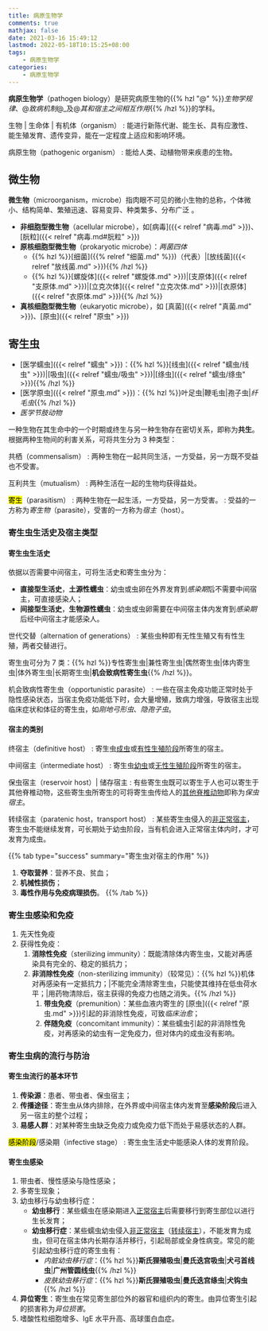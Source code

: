 ```yaml
---
title: 病原生物学
comments: true
mathjax: false
date: 2021-03-16 15:49:12
lastmod: 2022-05-18T10:15:25+08:00
tags:
    - 病原生物学
categories:
    - 病原生物学
---
```


**病原生物学**（pathogen biology）是研究病原生物的{{% hzl "@" %}}*生物学规律*、@*致病机制*@_及@*其和宿主之间相互作用*{{% /hzl %}}的学科。

生物 | 生命体 | 有机体（organism）
: 能进行新陈代谢、能生长、具有应激性、能生殖发育、遗传变异，能在一定程度上适应和影响环境。

病原生物（pathogenic organism）
: 能给人类、动植物带来疾患的生物。

<!--more-->

## 微生物

**微生物**（microorganism，microbe）指肉眼不可见的微小生物的总称，个体微小、结构简单、繁殖迅速、容易变异、种类繁多、分布广泛 。

- **非细胞型微生物**（acellular microbe），如[病毒]({{< relref "病毒.md" >}})、[朊粒]({{< relref "病毒.md#朊粒" >}})
- **原核细胞型微生物**（prokaryotic microbe）：*两菌四体*
    - {{% hzl %}}[细菌]({{% relref "细菌.md" %}})（代表）|[放线菌]({{< relref "放线菌.md" >}}){{% /hzl %}}
    - {{% hzl %}}[螺旋体]({{< relref "螺旋体.md" >}})|[支原体]({{< relref "支原体.md" >}})|[立克次体]({{< relref "立克次体.md" >}})|[衣原体]({{< relref "衣原体.md" >}}){{% /hzl %}}
- **真核细胞型微生物**（eukaryotic microbe），如 [真菌]({{< relref "真菌.md" >}})、[原虫]({{< relref "原虫" >}})

## 寄生虫

- [医学蠕虫]({{< relref "蠕虫" >}})：{{% hzl %}}[线虫]({{< relref "蠕虫/线虫" >}})|[吸虫]({{< relref "蠕虫/吸虫" >}})|[绦虫]({{< relref "蠕虫/绦虫" >}}){{% /hzl %}}
- [医学原虫]({{< relref "原虫.md" >}})：{{% hzl %}}叶足虫|鞭毛虫|孢子虫|*纤毛虫*{{% /hzl %}}
- *医学节肢动物*

一种生物在其生命中的一个时期或终生与另一种生物存在密切关系，即称为**共生**。根据两种生物间的利害关系，可将共生分为 3 种类型：

共栖（commensalism）
: 两种生物在一起共同生活，一方受益，另一方既不受益也不受害。

互利共生（mutualism）
: 两种生活在一起的生物均获得益处。

<mark>寄生</mark>（parasitism）
: 两种生物在一起生活，一方受益，另一方受害。
: 受益的一方称为*寄生物*（parasite），受害的一方称为*宿主*（host）。

### 寄生虫生活史及宿主类型

#### 寄生虫生活史

依据以否需要中间宿主，可将生活史和寄生虫分为：
- **直接型生活史**，**土源性蠕虫**：幼虫或虫卵在外界发育到*感染期*后不需要中间宿主，可直接感染人；
- **间接型生活史**，**生物源性蠕虫**：幼虫或虫卵需要在中间宿主体内发育到*感染期*后经中间宿主才能感染人。

世代交替（alternation of generations）
: 某些虫种即有无性生殖又有有性生殖，两者交替进行。

寄生虫可分为 7 类：{{% hzl %}}专性寄生虫|兼性寄生虫|偶然寄生虫|体内寄生虫|体外寄生虫|长期寄生虫|**机会致病性寄生虫**{{% /hzl %}}。

机会致病性寄生虫（opportunistic parasite）
: 一些在宿主免疫功能正常时处于隐性感染状态，当宿主免疫功能低下时，会大量增殖，致病力增强，导致宿主出现临床症状和体征的寄生虫，如*刚地弓形虫*、*隐孢子虫*。

#### 宿主的类别

终宿主（definitive host）
: 寄生虫<ins>成虫</ins>或<ins>有性生殖阶段</ins>所寄生的宿主。

中间宿主（intermediate host）
: 寄生虫<ins>幼虫</ins>或<ins>无性生殖阶段</ins>所寄生的宿主。

保虫宿主（reservoir host）| 储存宿主
: 有些寄生虫既可以寄生于人也可以寄生于其他脊椎动物，这些寄生虫所寄生的可将寄生虫传给人的<ins>其他脊椎动物</ins>即称为*保虫宿主*。

转续宿主（paratenic host，transport host）
: 某些寄生虫侵入的<ins>非正常宿主</ins>，寄生虫不能继续发育，可长期处于幼虫阶段，当有机会进入正常宿主体内时，才可发育为成虫。

{{% tab type="success" summary="寄生虫对宿主的作用" %}}
1. **夺取营养**：营养不良、贫血；
2. **机械性损伤**；
3. **毒性作用与免疫病理损伤**。
{{% /tab %}}

### 寄生虫感染和免疫

1. 先天性免疫
2. 获得性免疫：
    1. **消除性免疫**（sterilizing immunity）：既能清除体内寄生虫，又能对再感染具有完全的、稳定的抵抗力；
    2. **非消除性免疫**（non-sterilizing immunity）（较常见）：{{% hzl %}}机体对再感染有一定抵抗力；|不能完全清除寄生虫，只能使其维持在低虫荷水平；|用药物清除后，宿主获得的免疫力也随之消失。{{% /hzl %}}
        1. **带虫免疫**（premunition）：某些血液内寄生的 [原虫]({{< relref "原虫.md" >}})引起的非消除性免疫，可致*临床治愈*；
        2. **伴随免疫**（concomitant immunity）：某些蠕虫引起的非消除性免疫，对再感染的幼虫有一定免疫力，但对体内的成虫没有影响。

### 寄生虫病的流行与防治

#### 寄生虫流行的基本环节

1. **传染源**：患者、带虫者、保虫宿主；
2. **传播途径**：寄生虫从体内排除，在外界或中间宿主体内发育至**感染阶段**后进入另一宿主的整个过程；
3. **易感人群**：对某种寄生虫缺乏免疫力或免疫力低下而处于易感状态的人群。

<mark>感染阶段</mark>/感染期（infective stage）
: 寄生虫生活史中能感染人体的发育阶段。

#### 寄生虫感染

1. 带虫者、慢性感染与隐性感染；
2. 多寄生现象；
3. 幼虫移行与幼虫移行症：
    - **幼虫移行**：某些蠕虫在感染期进入<ins>正常宿主</ins>后需要移行到寄生部位以进行生长发育；
    - **幼虫移行症**：某些蠕虫幼虫侵入<ins>非正常宿主</ins>（[转续宿主](#宿主的类别)），不能发育为成虫，但可在宿主体内长期存活并移行，引起局部或全身性病变。常见的能引起幼虫移行症的寄生虫有：
        - *内脏幼虫移行症*：{{% hzl %}}**斯氏狸殖吸虫**|**曼氏迭宫吸虫**|**犬弓首线虫**|**广州管圆线虫**{{% /hzl %}}
        - *皮肤幼虫移行症*：{{% hzl %}}**斯氏狸殖吸虫**|**曼氏迭宫绦虫**|**犬钩虫**{{% /hzl %}}
4. **异位寄生**：寄生虫在常见寄生部位外的器官和组织内的寄生。由异位寄生引起的损害称为*异位损害*。
5. 嗜酸性粒细胞增多、IgE 水平升高、高球蛋白血症。
